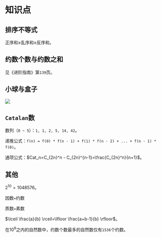 # 知识点

## 排序不等式

正序和$\ge$乱序和$\ge$反序和。

## 约数个数与约数之和

见《进阶指南》第`139`页。

## 小球与盒子

![](/img/0051.png)

## `Catalan`数

数列（`0 ~ 5`）：`1, 1, 2, 5, 14, 42`。

递推公式：`f(n) = f(0) * f(n - 1) + f(1) * f(n - 2) + ... + f(n - 1) * f(0)`。

通项公式：$Cat_n=C_{2n}^n - C_{2n}^{n-1}=\frac{C_{2n}^n}{n+1}$。

## 其他

$2^{10}=1048576$。

因数`=`约数

质数`=`素数

$\lceil \frac{a}{b} \rceil=\lfloor \frac{a+b-1}{b} \rfloor$。

在$10^9$之内的自然数中，约数个数最多的自然数仅有`1536`个约数。